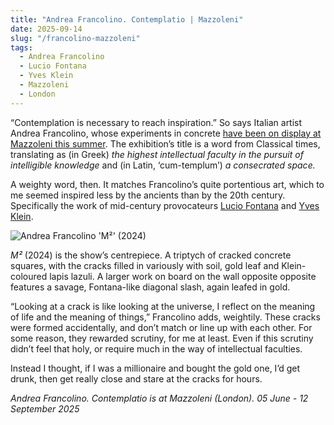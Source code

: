 ```yaml
---
title: "Andrea Francolino. Contemplatio | Mazzoleni"
date: 2025-09-14
slug: "/francolino-mazzoleni"
tags:
  - Andrea Francolino
  - Lucio Fontana
  - Yves Klein
  - Mazzoleni
  - London
---
```


“Contemplation is necessary to reach inspiration.” So says Italian artist Andrea Francolino, whose experiments in concrete [have been on display at Mazzoleni this summer](https://www.notion.so/2025-09-14-francolino-mazzoleni-26ea2e997bd280b19993cac6f9969c4b?pvs=21). The exhibition’s title is a word from Classical times, translating as (in Greek) _the highest intellectual faculty in the pursuit of intelligible knowledge_ and (in Latin, ‘cum-templum’) _a consecrated space._

A weighty word, then. It matches Francolino’s quite portentious art, which to me seemed inspired less by the ancients than by the 20th century. Specifically the work of mid-century provocateurs [Lucio Fontana](https://artangled.com/tags/lucio-fontana/) and [Yves Klein](https://artangled.com/tags/yves-klein/).

![Andrea Francolino 'M²' (2024)](/francolino-mazzoleni-1.jpg)

_M²_ (2024) is the show’s centrepiece. A triptych of cracked concrete squares, with the cracks filled in variously with soil, gold leaf and Klein-coloured lapis lazuli. A larger work on board on the wall opposite opposite features a savage, Fontana-like diagonal slash, again leafed in gold.

“Looking at a crack is like looking at the universe, I reflect on the meaning of life and the meaning of things,” Francolino adds, weightily. These cracks were formed accidentally, and don’t match or line up with each other. For some reason, they rewarded scrutiny, for me at least. Even if this scrutiny didn’t feel that holy, or require much in the way of intellectual faculties.

Instead I thought, if I was a millionaire and bought the gold one, I’d get drunk, then get really close and stare at the cracks for hours.

_Andrea Francolino. Contemplatio is at Mazzoleni (London). 05 June - 12 September 2025_
